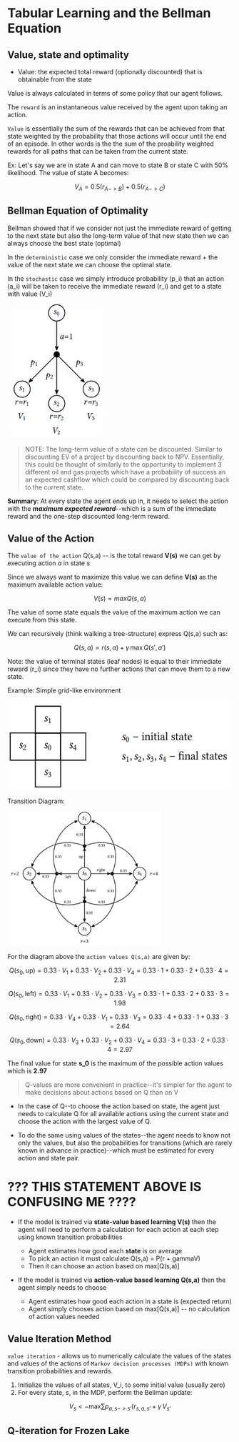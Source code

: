 # Tabular Learning and the Bellman Equation

## Value, state and optimality

- Value: the expected total reward (optionally discounted) that is obtainable from the state

Value is always calculated in terms of some policy that our agent follows.

The `reward` is an instantaneous value received by the agent upon taking an action.

`Value` is essentially the sum of the rewards that can be achieved from that state weighted by the probability that those actions will occur until the end of an episode. In other words is the the sum of the proability weighted rewards for all paths that can be taken from the current state.

Ex: Let's say we are in state A and can move to state B or state C with 50% likelihood. The value of state A becomes:

$$
V_A = 0.5(r_{A->B}) + 0.5(r_{A->C})
$$

## Bellman Equation of Optimality

Bellman showed that if we consider not just the immediate reward of getting to the next state but also the long-term value of that new state then we can always choose the best state (optimal)

In the `deterministic` case we only consider the immediate reward + the value of the next state we can choose the optimal state.

In the `stochastic` case we simply introduce probability (p_i) that an action (a_i) will be taken to receive the immediate reward (r_i) and get to a state with value (V_i)

<img src='./Stochastic_Bellman.png' height="300"/>

> NOTE: The long-term value of a state can be discounted. Similar to discounting EV of a project by discounting back to NPV. Essentially, this could be thought of similarly to the opportunity to implement 3 different oil and gas projects which have a probability of success an an expected cashflow which could be compared by discounting back to the current state.

**Summary**: At every state the agent ends up in, it needs to select the action with the **_maximum expected reward_**--which is a sum of the immediate reward and the one-step discounted long-term reward.

## Value of the Action

The `value of the action` Q(s,a) -- is the total reward **V(s)** we can get by executing action _a_ in state _s_

Since we always want to maximize this value we can define **V(s)** as the maximum available action value:

$$
V(s) = {max}Q(s,a)
$$

The value of some state equals the value of the maximum action we can execute from this state.

We can recursively (think walking a tree-structure) express Q(s,a) such as:

$$
Q(s,a) = r(s,a) + \gamma \, \text{max} \, Q(s', a')
$$

Note: the value of terminal states (leaf nodes) is equal to their immediate reward (r_i) since they have no further actions that can move them to a new state.

Example: Simple grid-like environment

<img src='./simple_grid.png' height="200"/>

Transition Diagram:

<img src='./transition_diagram.png' height="300"/>

For the diagram above the `action values Q(s,a)` are given by:

$$
Q(s_0, \text{up}) = 0.33 \cdot V_1 + 0.33 \cdot V_2 + 0.33 \cdot V_4 = 0.33 \cdot 1 + 0.33 \cdot 2 + 0.33 \cdot 4 = 2.31
$$

$$
Q(s_0, \text{left}) = 0.33 \cdot V_1 + 0.33 \cdot V_2 + 0.33 \cdot V_3 = 0.33 \cdot 1 + 0.33 \cdot 2 + 0.33 \cdot 3 = 1.98
$$

$$
Q(s_0, \text{right}) = 0.33 \cdot V_4 + 0.33 \cdot V_1 + 0.33 \cdot V_3 = 0.33 \cdot 4 + 0.33 \cdot 1 + 0.33 \cdot 3 = 2.64
$$

$$
Q(s_0, \text{down}) = 0.33 \cdot V_3 + 0.33 \cdot V_2 + 0.33 \cdot V_4 = 0.33 \cdot 3 + 0.33 \cdot 2 + 0.33 \cdot 4 = 2.97
$$

The final value for state **s_0** is the maximum of the possible action values which is **2.97**

> Q-values are more convenient in practice--it's simpler for the agent to make decisions about actions based on Q than on V

- In the case of Q--to choose the action based on state, the agent just needs to calculate Q for all available actions using the current state and choose the action with the largest value of Q.

- To do the same using values of the states--the agent needs to know not only the values, but also the probabilities for transitions (which are rarely known in advance in practice)--which must be estimated for every action and state pair.

# ??? THIS STATEMENT ABOVE IS CONFUSING ME ????

- If the model is trained via **state-value based learning V(s)** then the agent will need to perform a calculation for each action at each step using known transition probabilities

  - Agent estimates how good each **state** is on average
  - To pick an action it must calculate Q(s,a) = P(r + gammaV)
  - Then it can choose an action based on max[Q(s,a)]

- If the model is trained via **action-value based learning Q(s,a)** then the agent simply needs to choose
  - Agent estimates how good each action in a state is (expected return)
  - Agent simply chooses action based on max[Q(s,a)] -- no calculation of action values needed

## Value Iteration Method

`value iteration` - allows us to numerically calculate the values of the states and values of the actions of `Markov decision processes (MDPs)` with known transition probabilities and rewards.

1. Initialize the values of all states, V_i, to some initial value (usually zero)
2. For every state, s, in the MDP, perform the Bellman update:

$$
V_s <- \text{max} \sum{p_{a,s->s'}(r_{s,a,s'} + \gamma \,V_{s'}}
$$

## Q-iteration for Frozen Lake
